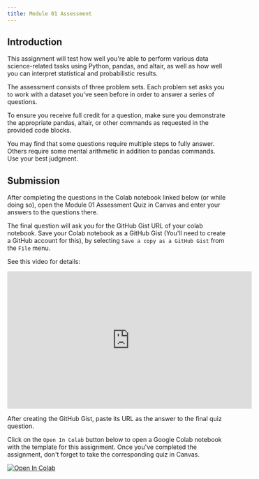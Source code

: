 ```yaml
---
title: Module 01 Assessment
---
```


## Introduction
This assignment will test how well you're able to perform various data science-related tasks using Python, pandas, and altair, as well as how well you can interpret statistical and probabilistic results.

The assessment consists of three problem sets. Each problem set asks you to work with a dataset you've seen before in order to answer a series of questions. 

To ensure you receive full credit for a question, make sure you demonstrate the appropriate pandas, altair, or other commands as requested in the provided code blocks. 

You may find that some questions require multiple steps to fully answer. Others require some mental arithmetic in addition to pandas commands. Use your best judgment.

## Submission
After completing the questions in the Colab notebook linked below (or while doing so), open the Module 01 Assessment Quiz in Canvas and enter your answers to the questions there.

The final question will ask you for the GitHub Gist URL of your colab notebook. Save your Colab notebook as a GitHub Gist (You'll need to create a GitHub account for this), by selecting `Save a copy as a GitHub Gist` from the `File` menu.

See this video for details:

<iframe width="560" height="315" src="https://www.youtube.com/embed/PJzijKS7sOo" frameborder="0" allow="accelerometer; autoplay; clipboard-write; encrypted-media; gyroscope; picture-in-picture" allowfullscreen></iframe>

After creating the GitHub Gist, paste its URL as the answer to the final quiz question. 

Click on the `Open In Colab` button below to open a Google Colab notebook with the template for this assignment. Once you've completed the assignment, don't forget to take the corresponding quiz in Canvas. 

[![Open In Colab](https://colab.research.google.com/assets/colab-badge.svg)](https://colab.research.google.com/github/byui-cse/cse450-course/blob/master/notebooks/module01-assessment.ipynb)
